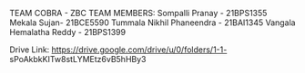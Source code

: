 TEAM COBRA - ZBC
TEAM MEMBERS:
Sompalli Pranay - 21BPS1355
Mekala Sujan- 21BCE5590
Tummala Nikhil Phaneendra - 21BAI1345
Vangala Hemalatha Reddy - 21BPS1399 


Drive Link: https://drive.google.com/drive/u/0/folders/1-1-
sPoAkbkKITw8stLYMEtz6vB5hHBy3

